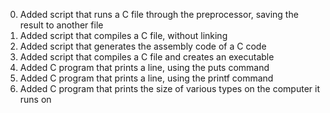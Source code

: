 <ol start="0">
<li>Added script that runs a C file through the preprocessor, saving the result to another file</li>
<li>Added script that compiles a C file, without linking</li>
<li>Added script that generates the assembly code of a C code</li>
<li>Added script that compiles a C file and creates an executable</li>
<li>Added C program that prints a line, using the puts command</li>
<li>Added C program that prints a line, using the printf command</li>
<li>Added C program that prints the size of various types on the computer it runs on</li>
</ol>
